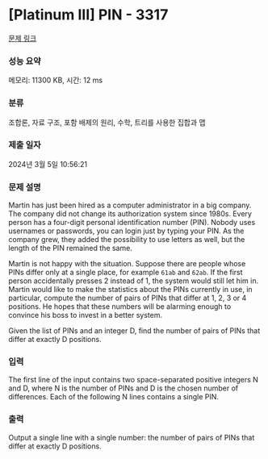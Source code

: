 # [Platinum III] PIN - 3317 

[문제 링크](https://www.acmicpc.net/problem/3317) 

### 성능 요약

메모리: 11300 KB, 시간: 12 ms

### 분류

조합론, 자료 구조, 포함 배제의 원리, 수학, 트리를 사용한 집합과 맵

### 제출 일자

2024년 3월 5일 10:56:21

### 문제 설명

<p>Martin has just been hired as a computer administrator in a big company. The company did not change its authorization system since 1980s. Every person has a four-digit personal identification number (PIN). Nobody uses usernames or passwords, you can login just by typing your PIN. As the company grew, they added the possibility to use letters as well, but the length of the PIN remained the same.</p>

<p>Martin is not happy with the situation. Suppose there are people whose PINs differ only at a single place, for example <code>61ab</code> and <code>62ab</code>. If the first person accidentally presses 2 instead of 1, the system would still let him in. Martin would like to make the statistics about the PINs currently in use, in particular, compute the number of pairs of PINs that differ at 1, 2, 3 or 4 positions. He hopes that these numbers will be alarming enough to convince his boss to invest in a better system.</p>

<p>Given the list of PINs and an integer D, find the number of pairs of PINs that differ at exactly D positions.</p>

### 입력 

 <p>The first line of the input contains two space-separated positive integers N and D, where N is the number of PINs and D is the chosen number of differences. Each of the following N lines contains a single PIN.</p>

### 출력 

 <p>Output a single line with a single number: the number of pairs of PINs that differ at exactly D positions.</p>

